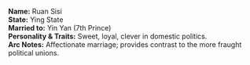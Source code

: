 **Name:** Ruan Sisi  
**State:** Ying State  
**Married to:** Yin Yan (7th Prince)  
**Personality & Traits:** Sweet, loyal, clever in domestic politics.  
**Arc Notes:** Affectionate marriage; provides contrast to the more fraught political unions.  
